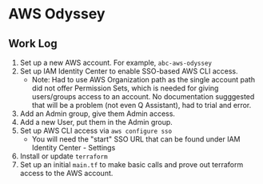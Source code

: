 # AWS Odyssey

## Work Log
1. Set up a new AWS account. For example, `abc-aws-odyssey`
1. Set up IAM Identity Center to enable SSO-based AWS CLI access. 
    * Note: Had to use AWS Organization path as the single account path did not offer Permission Sets, which is needed for giving users/groups access to an account. No documentation sugggested that will be a problem (not even Q Assistant), had to trial and error. 
1. Add an Admin group, give them Admin access.
1. Add a new User, put them in the Admin group.
1. Set up AWS CLI access via `aws configure sso`
    * You will need the "start" SSO URL that can be found under IAM Identity Center - Settings
1. Install or update `terraform`
1. Set up an initial `main.tf` to make basic calls and prove out terraform access to the AWS account.
